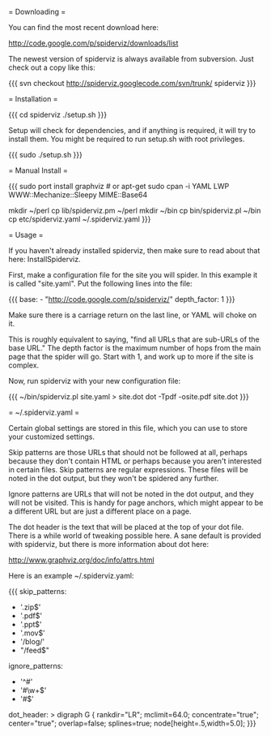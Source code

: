 = Downloading =

You can find the most recent download here:

http://code.google.com/p/spiderviz/downloads/list

The newest version of spiderviz is always available from subversion.  Just
check out a copy like this:

{{{
svn checkout http://spiderviz.googlecode.com/svn/trunk/ spiderviz
}}}

= Installation =

{{{
cd spiderviz
./setup.sh
}}}

Setup will check for dependencies, and if anything is required, it will try
to install them.  You might be required to run setup.sh with root privileges.

{{{
sudo ./setup.sh
}}}

= Manual Install =

{{{
sudo port install graphviz # or apt-get
sudo cpan -i YAML LWP WWW::Mechanize::Sleepy MIME::Base64

mkdir ~/perl
cp lib/spiderviz.pm ~/perl
mkdir ~/bin
cp bin/spiderviz.pl ~/bin
cp etc/spiderviz.yaml ~/.spiderviz.yaml
}}}

= Usage =

If you haven't already installed spiderviz, then make sure to read about that
here: InstallSpiderviz.

First, make a configuration file for the site you will spider.  In this example
it is called "site.yaml".  Put the following lines into the file:

{{{
base:
    - "http://code.google.com/p/spiderviz/"
depth_factor: 1
}}}

Make sure there is a carriage return on the last line, or YAML will choke on
it.

This is roughly equivalent to saying, "find all URLs that are sub-URLs of the
base URL." The depth factor is the maximum number of hops from the main page
that the spider will go.  Start with 1, and work up to more if the site is
complex.

Now, run spiderviz with your new configuration file:

{{{
~/bin/spiderviz.pl site.yaml > site.dot
dot -Tpdf -osite.pdf site.dot
}}}

= ~/.spiderviz.yaml =

Certain global settings are stored in this file, which you can use to store
your customized settings. 

Skip patterns are those URLs that should not be followed at all, perhaps
because they don't contain HTML or perhaps because you aren't interested in
certain files. Skip patterns are regular expressions.  These files will be
noted in the dot output, but they won't be spidered any further.

Ignore patterns are URLs that will not be noted in the dot output, and they
will not be visited.  This is handy for page anchors, which might appear to
be a different URL but are just a different place on a page.

The dot header is the text that will be placed at the top of your dot file.
There is a while world of tweaking possible here.  A sane default is provided
with spiderviz, but there is more information about dot here:

http://www.graphviz.org/doc/info/attrs.html

Here is an example ~/.spiderviz.yaml:

{{{
skip_patterns:
 - '.zip$'
 - '.pdf$'
 - '.ppt$'
 - '.mov$'
 - '/blog/'
 - "/feed$"

ignore_patterns:
 - '^#'
 - '#\w+$'
 - '#$'

dot_header: >
 digraph G {
 rankdir="LR"; 
 mclimit=64.0; 
 concentrate="true";
 center="true"; 
 overlap=false; 
 splines=true; 
 node[height=.5,width=5.0];
}}}
